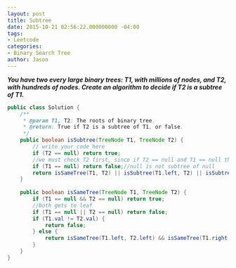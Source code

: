 ```yaml
---
layout: post
title: Subtree
date: 2015-10-21 02:56:22.000000000 -04:00
tags:
- Leetcode
categories:
- Binary Search Tree
author: Jason
---
```

<p><strong><em>You have two every large binary trees: T1, with millions of nodes, and T2, with hundreds of nodes. Create an algorithm to decide if T2 is a subtree of T1.</em></strong></p>


``` java
public class Solution {
    /**
     * @param T1, T2: The roots of binary tree.
     * @return: True if T2 is a subtree of T1, or false.
     */
    public boolean isSubtree(TreeNode T1, TreeNode T2) {
        // write your code here
        if (T2 == null) return true;
        //we must check T2 first, since if T2 == null and T1 == null the result should be true
        if (T1 == null) return false;//null is not subtree of null
        return isSameTree(T1, T2) || isSubtree(T1.left, T2) || isSubtree(T1.right, T2);
    }
    
    public boolean isSameTree(TreeNode T1, TreeNode T2) {
        if (T1 == null && T2 == null) return true;
        //both gets to leaf
        if (T1 == null || T2 == null) return false;
        if (T1.val != T2.val) {
            return false;
        } else {
            return isSameTree(T1.left, T2.left) && isSameTree(T1.right, T2.right);
        }
    }
}
```
